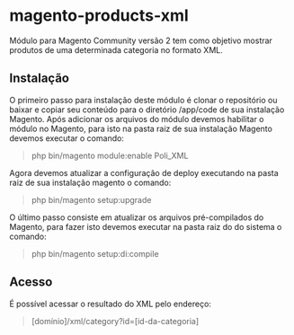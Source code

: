 # magento-products-xml

Módulo para Magento Community versão 2 tem como objetivo mostrar produtos de uma determinada categoria no formato XML.

## Instalação
O primeiro passo para instalação deste módulo é clonar o repositório ou baixar e copiar seu conteúdo para o diretório /app/code de sua instalação Magento. Após adicionar os arquivos do módulo devemos habilitar o módulo no Magento, para isto na pasta raiz de sua instalação Magento devemos executar o comando:
> php bin/magento module:enable Poli_XML

Agora devemos atualizar a configuração de deploy executando na pasta raiz de sua instalação magento o comando: 
> php bin/magento setup:upgrade

O último passo consiste em atualizar os arquivos pré-compilados do Magento, para fazer isto devemos executar na pasta raiz do do sistema o comando: 
> php bin/magento setup:di:compile

## Acesso
É possível acessar o resultado do XML pelo endereço: 
> [domínio]/xml/category?id=[id-da-categoria]
